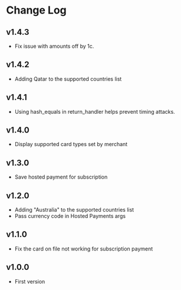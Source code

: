 # Change Log

## v1.4.3
- Fix issue with amounts off by 1c.

## v1.4.2
- Adding Qatar to the supported countries list

## v1.4.1
- Using hash_equals in return_handler helps prevent timing attacks.

## v1.4.0
- Display supported card types set by merchant

## v1.3.0
- Save hosted payment for subscription

## v1.2.0
- Adding "Australia" to the supported countries list
- Pass currency code in Hosted Payments args

## v1.1.0
- Fix the card on file not working for subscription payment

## v1.0.0
- First version
